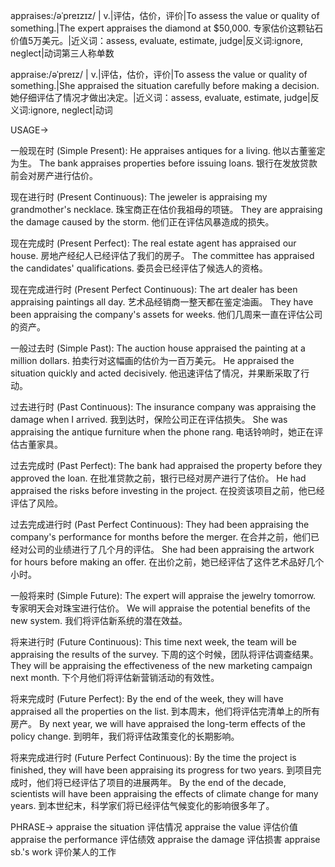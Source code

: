 appraises:/əˈpreɪzɪz/
| v.|评估，估价，评价|To assess the value or quality of something.|The expert appraises the diamond at $50,000. 专家估价这颗钻石价值5万美元。|近义词：assess, evaluate, estimate, judge|反义词:ignore, neglect|动词第三人称单数


appraise:/əˈpreɪz/
| v.|评估，估价，评价|To assess the value or quality of something.|She appraised the situation carefully before making a decision. 她仔细评估了情况才做出决定。|近义词：assess, evaluate, estimate, judge|反义词:ignore, neglect|动词


USAGE->

一般现在时 (Simple Present):
He appraises antiques for a living.  他以古董鉴定为生。
The bank appraises properties before issuing loans. 银行在发放贷款前会对房产进行估价。

现在进行时 (Present Continuous):
The jeweler is appraising my grandmother's necklace. 珠宝商正在估价我祖母的项链。
They are appraising the damage caused by the storm. 他们正在评估风暴造成的损失。

现在完成时 (Present Perfect):
The real estate agent has appraised our house. 房地产经纪人已经评估了我们的房子。
The committee has appraised the candidates' qualifications. 委员会已经评估了候选人的资格。

现在完成进行时 (Present Perfect Continuous):
The art dealer has been appraising paintings all day.  艺术品经销商一整天都在鉴定油画。
They have been appraising the company's assets for weeks.  他们几周来一直在评估公司的资产。

一般过去时 (Simple Past):
The auction house appraised the painting at a million dollars. 拍卖行对这幅画的估价为一百万美元。
He appraised the situation quickly and acted decisively. 他迅速评估了情况，并果断采取了行动。

过去进行时 (Past Continuous):
The insurance company was appraising the damage when I arrived. 我到达时，保险公司正在评估损失。
She was appraising the antique furniture when the phone rang.  电话铃响时，她正在评估古董家具。

过去完成时 (Past Perfect):
The bank had appraised the property before they approved the loan.  在批准贷款之前，银行已经对房产进行了估价。
He had appraised the risks before investing in the project. 在投资该项目之前，他已经评估了风险。

过去完成进行时 (Past Perfect Continuous):
They had been appraising the company's performance for months before the merger.  在合并之前，他们已经对公司的业绩进行了几个月的评估。
She had been appraising the artwork for hours before making an offer. 在出价之前，她已经评估了这件艺术品好几个小时。


一般将来时 (Simple Future):
The expert will appraise the jewelry tomorrow. 专家明天会对珠宝进行估价。
We will appraise the potential benefits of the new system. 我们将评估新系统的潜在效益。

将来进行时 (Future Continuous):
This time next week, the team will be appraising the results of the survey. 下周的这个时候，团队将评估调查结果。
They will be appraising the effectiveness of the new marketing campaign next month. 下个月他们将评估新营销活动的有效性。

将来完成时 (Future Perfect):
By the end of the week, they will have appraised all the properties on the list. 到本周末，他们将评估完清单上的所有房产。
By next year, we will have appraised the long-term effects of the policy change. 到明年，我们将评估政策变化的长期影响。

将来完成进行时 (Future Perfect Continuous):
By the time the project is finished, they will have been appraising its progress for two years.  到项目完成时，他们将已经评估了项目的进展两年。
By the end of the decade, scientists will have been appraising the effects of climate change for many years. 到本世纪末，科学家们将已经评估气候变化的影响很多年了。


PHRASE->
appraise the situation 评估情况
appraise the value 评估价值
appraise the performance 评估绩效
appraise the damage 评估损害
appraise sb.'s work 评价某人的工作
